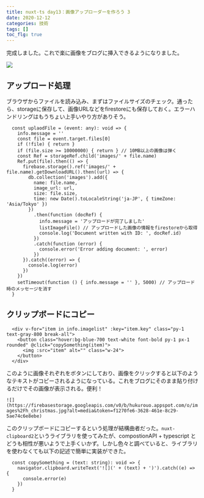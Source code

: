 ```yaml
---
title: nuxt-ts day13：画像アップローダーを作ろう 3
date: 2020-12-12
categories: 技術
tags: []
toc_flg: true
---
```


完成しました。これで楽に画像をブログに挿入できるようになりました。

![](https://firebasestorage.googleapis.com/v0/b/hukurouo.appspot.com/o/images%2Frapture_20201212141421.png?alt=media&token=7959de67-b66a-43fb-b2fa-3d78d5ead95e)

## アップロード処理

ブラウザからファイルを読み込み、まずはファイルサイズのチェック。通ったら、storageに保存して、画像URLなどをfirestoreにも保存しておく。エラーハンドリングはもうちょい上手いやり方がありそう。

~~~ts{}[pages\uploader.vue]
  const uplaodFile = (event: any): void => {
    info.message = ''
    const file = event.target.files[0]
    if (!file) { return }
    if (file.size >= 10000000) { return } // 10MB以上の画像は弾く
    const Ref = storageRef.child('images/' + file.name)
    Ref.put(file).then(() => {
      firebase.storage().ref('images/' + file.name).getDownloadURL().then((url) => {
        db.collection('images').add({
          name: file.name,
          image_url: url,
          size: file.size,
          time: new Date().toLocaleString('ja-JP', { timeZone: 'Asia/Tokyo' })
        })
          .then(function (docRef) {
            info.message = 'アップロードが完了しました'
            listImageFile() // アップロードした画像の情報をfirestoreから取得
            console.log('Document written with ID: ', docRef.id)
          })
          .catch(function (error) {
            console.error('Error adding document: ', error)
          })
      }).catch((error) => {
        console.log(error)
      })
    })
    setTimeout(function () { info.message = '' }, 5000) // アップロード時のメッセージを消す
  }
~~~

## クリップボードにコピー



~~~ts{}[pages\uploader.vue]
  <div v-for="item in info.imagelist" :key="item.key" class="py-1 text-gray-800 break-all">
    <button class="hover:bg-blue-700 text-white font-bold py-1 px-1 rounded" @click="copySomething(item)">
      <img :src="item" alt="" class="w-24">
    </button>
  </div>
~~~

このように画像それぞれをボタンにしており、画像をクリックすると以下のようなテキストがコピーされるようになっている。これをブログにそのまま貼り付けるだけでその画像が表示される。便利！

`![](https://firebasestorage.googleapis.com/v0/b/hukurouo.appspot.com/o/images%2Fh_christmas.jpg?alt=media&token=f1270fe6-3628-461e-8c29-5ae74c6e8ebe)`

このクリップボードにコピーするという処理が結構曲者だった。`nuxt-clipboard2`というライブラリを使ってみたが、compostionAPI + typescript とどうも相性が悪いようで上手くいかず。しかし色々と調べていると、ライブラリを使わなくても以下の記述で簡単に実装ができた。

~~~ts{}[pages\uploader.vue]
  const copySomething = (text: string): void => {
    navigator.clipboard.writeText('![](' + (text) + ')').catch((e) => {
      console.error(e)
    })
  }
~~~


